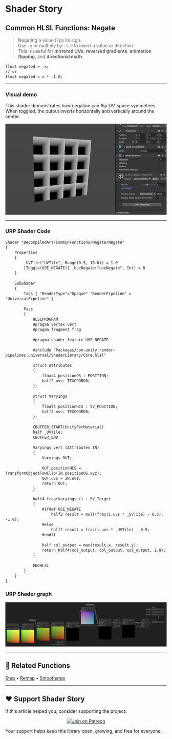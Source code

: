 # Shader Story

## Common HLSL Functions: Negate

> Negating a value flips its sign.  
> Use `-x` or multiply by `-1.0` to invert a value or direction.  
> This is useful for **mirrored UVs**, **reversed gradients**, **animation flipping**, and **directional math**.

```hlsl
float negated = -x;
// or
float negated = x * -1.0;

```

---

### Visual demo 
This shader demonstrates how negation can flip UV-space symmetries.
When toggled, the output inverts horizontally and vertically around the center.

<p align="center">
<img src="https://github.com/DeGGeD/ShaderStory/blob/main/Resources/Images/Chapters/CommonFunctions/Negate/DA_CommonFuncs_Negate_Demo_01.gif" alt="Shader Story: Function - Negate" title="Shader Story: Function - Negate">
</p>

---
### URP Shader Code

```hlsl
Shader "DecompiledArt/CommonFunctions/Negate/Negate"
{
    Properties
    {
        _UVTile("UVTile", Range(0.5, 10.0)) = 1.0
        [Toggle(USE_NEGATE)] _UseNegate("useNegate", Int) = 0
    }

    SubShader
    {
        Tags { "RenderType"="Opaque" "RenderPipeline" = "UniversalPipeline" }

        Pass
        {
            HLSLPROGRAM
            #pragma vertex vert
            #pragma fragment frag

            #pragma shader_feature USE_NEGATE

            #include "Packages/com.unity.render-pipelines.universal/ShaderLibrary/Core.hlsl"

            struct Attributes
            {
                float4 positionOS : POSITION;
                half2 uvs: TEXCOORD0;
            };

            struct Varyings
            {
                float4 positionHCS : SV_POSITION;
                half2 uvs: TEXCOORD0;
            };

            CBUFFER_START(UnityPerMaterial)
            half _UVTile;
            CBUFFER_END

            Varyings vert (Attributes IN)
            {
                Varyings OUT;

                OUT.positionHCS = TransformObjectToHClip(IN.positionOS.xyz);
                OUT.uvs = IN.uvs;
                return OUT;
            }

            half4 frag(Varyings i) : SV_Target
            {
                #ifdef USE_NEGATE
                    half2 result = mul((frac(i.uvs * _UVTile) - 0.5), -1.0);
                #else
                    half2 result = frac(i.uvs * _UVTile) - 0.5;
                #endif

                half col_output = max(result.x, result.y);
                return half4(col_output, col_output, col_output, 1.0);
            }

            ENDHLSL
        }
    }
}
```

### URP Shader graph
<p align="center">
<img src="https://github.com/DeGGeD/ShaderStory/blob/main/Resources/Images/Chapters/CommonFunctions/Negate/DA_CommonFuncs_Negate_Graph_01.png" alt="Shader Story: Function - Negate" title="Shader Story: Function - Negate">
</p>

---

## 🔗 Related Functions

[Step]([../Step.md](https://github.com/DeGGeD/ShaderStory/blob/main/Chapters/CommonFunctions/Step.md)) • [Remap](https://github.com/DeGGeD/ShaderStory/blob/main/Chapters/CommonFunctions/Remap.md) • [Smoothstep](https://github.com/DeGGeD/ShaderStory/blob/main/Chapters/CommonFunctions/Smoothstep.md)

---

## ❤️ Support Shader Story

If this article helped you, consider supporting the project:

<p align="center">
  <a href="https://www.patreon.com/decompiled_art" target="_blank">
    <img src="https://img.shields.io/badge/Join%20on%20Patreon-%20Exclusive%20Updates%20%26%20Community-orange?style=for-the-badge&logo=patreon" alt="Join on Patreon">
  </a>
</p>

Your support helps keep this library open, growing, and free for everyone.
